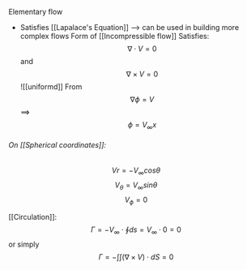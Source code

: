 Elementary flow

-  Satisfies [[Lapalace's Equation]] --> can be used in building more complex flows
Form of [[Incompressible flow]]
Satisfies:
$$\nabla \cdot V=0$$and $$\nabla \times V=0$$
![[uniformd]]
From $$\nabla \phi =V$$
==>
$$\phi=V_\infty x $$
###### On [[Spherical coordinates]]:
$$Vr=-V_\infty cos\theta$$
$$V_\theta =V_\infty sin\theta$$
$$V_\phi =0$$

[[Circulation]]:
$$\Gamma =-V_\infty \cdot \oint ds=V_\infty \cdot 0=0$$
or simply $$\Gamma=-\int\int(\nabla\times V)\cdot dS=0$$
